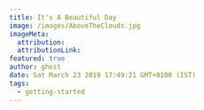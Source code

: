 ```yaml
---
title: It's A Beautiful Day
image: /images/AboveTheClouds.jpg
imageMeta:
  attribution:
  attributionLink:
featured: true
author: ghost
date: Sat March 23 2019 17:49:21 GMT+0100 (IST)
tags:
  - getting-started
---
```

